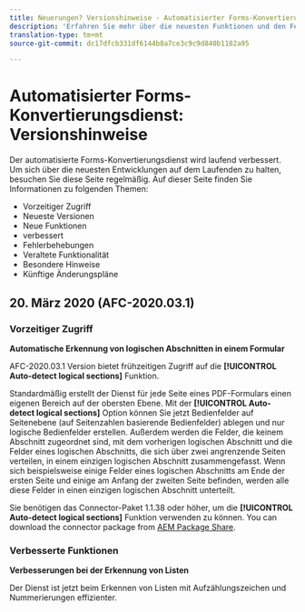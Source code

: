 ```yaml
---
title: Neuerungen? Versionshinweise - Automatisierter Forms-Konvertierungsdienst
description: 'Erfahren Sie mehr über die neuesten Funktionen und den Fehler, der für den automatisierten Forms-Konvertierungsdienst behoben wurde '
translation-type: tm+mt
source-git-commit: dc17dfcb331df6144b8a7ce3c9c9d840b1182a95

---
```



# Automatisierter Forms-Konvertierungsdienst: Versionshinweise

Der automatisierte Forms-Konvertierungsdienst wird laufend verbessert. Um sich über die neuesten Entwicklungen auf dem Laufenden zu halten, besuchen Sie diese Seite regelmäßig. Auf dieser Seite finden Sie Informationen zu folgenden Themen:

* Vorzeitiger Zugriff
* Neueste Versionen
* Neue Funktionen
* verbessert
* Fehlerbehebungen
* Veraltete Funktionalität
* Besondere Hinweise
* Künftige Änderungspläne

## 20. März 2020 (AFC-2020.03.1)

### Vorzeitiger Zugriff

**Automatische Erkennung von logischen Abschnitten in einem Formular**

AFC-2020.03.1 Version bietet frühzeitigen Zugriff auf die **[!UICONTROL Auto-detect logical sections]** Funktion.

Standardmäßig erstellt der Dienst für jede Seite eines PDF-Formulars einen eigenen Bereich auf der obersten Ebene. Mit der **[!UICONTROL Auto-detect logical sections]** Option können Sie jetzt Bedienfelder auf Seitenebene (auf Seitenzahlen basierende Bedienfelder) ablegen und nur logische Bedienfelder erstellen.  Außerdem werden die Felder, die keinem Abschnitt zugeordnet sind, mit dem vorherigen logischen Abschnitt und die Felder eines logischen Abschnitts, die sich über zwei angrenzende Seiten verteilen, in einem einzigen logischen Abschnitt zusammengefasst. Wenn sich beispielsweise einige Felder eines logischen Abschnitts am Ende der ersten Seite und einige am Anfang der zweiten Seite befinden, werden alle diese Felder in einen einzigen logischen Abschnitt unterteilt.

Sie benötigen das Connector-Paket 1.1.38 oder höher, um die **[!UICONTROL Auto-detect logical sections]** Funktion verwenden zu können. You can download the connector package from [AEM Package Share](https://www.adobeaemcloud.com/content/marketplace/marketplaceProxy.html?packagePath=/content/companies/public/adobe/packages/cq650/featurepack/AFCS-Connector-2020.03.1).

### Verbesserte Funktionen

**Verbesserungen bei der Erkennung von Listen**

Der Dienst ist jetzt beim Erkennen von Listen mit Aufzählungszeichen und Nummerierungen effizienter.